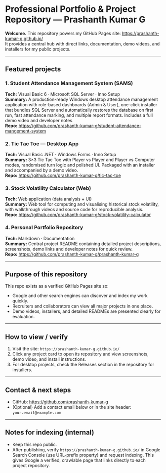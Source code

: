 # Professional Portfolio & Project Repository — Prashanth Kumar G

**Welcome.** This repository powers my GitHub Pages site: https://prashanth-kumar-g.github.io/  
It provides a central hub with direct links, documentation, demo videos, and installers for my public projects.

---

## Featured projects

### 1. Student Attendance Management System (SAMS)
**Tech:** Visual Basic 6 · Microsoft SQL Server · Inno Setup  
**Summary:** A production-ready Windows desktop attendance management application with role-based dashboards (Admin & User), one-click installer that bundles SQL Server and automatically restores the database on first run, fast attendance marking, and multiple report formats. Includes a full demo video and developer notes.  
**Repo:** https://github.com/prashanth-kumar-g/student-attendance-mangement-system

### 2. Tic Tac Toe — Desktop App
**Tech:** Visual Basic .NET · Windows Forms · Inno Setup  
**Summary:** 3×3 Tic Tac Toe with Player vs Player and Player vs Computer modes, randomised turn logic and polished UI. Packaged with an installer and accompanied by a demo video.  
**Repo:** https://github.com/prashanth-kumar-g/tic-tac-toe

### 3. Stock Volatility Calculator (Web)
**Tech:** Web application (data analysis + UI)  
**Summary:** Web tool for computing and visualising historical stock volatility, with walkthrough videos and source code for reproducible analysis.  
**Repo:** https://github.com/prashanth-kumar-g/stock-volatility-calculator

### 4. Personal Portfolio Repository
**Tech:** Markdown · Documentation  
**Summary:** Central project README containing detailed project descriptions, screenshots, demo links and developer notes for quick review.  
**Repo:** https://github.com/prashanth-kumar-g/prashanth-kumar-g

---

## Purpose of this repository

This repo exists as a verified GitHub Pages site so:
- Google and other search engines can discover and index my work quickly.
- Recruiters and collaborators can view all major projects in one place.
- Demo videos, installers, and detailed READMEs are presented clearly for evaluation.

---

## How to view / verify

1. Visit the site: `https://prashanth-kumar-g.github.io/`  
2. Click any project card to open its repository and view screenshots, demo video, and install instructions.  
3. For desktop projects, check the Releases section in the repository for installers.

---

## Contact & next steps

- GitHub: https://github.com/prashanth-kumar-g  
- (Optional) Add a contact email below or in the site header: `your.email@example.com`

---

## Notes for indexing (internal)

- Keep this repo public.  
- After publishing, verify `https://prashanth-kumar-g.github.io/` in Google Search Console (use URL-prefix property) and request indexing. This gives Google a verified, crawlable page that links directly to each project repository.
